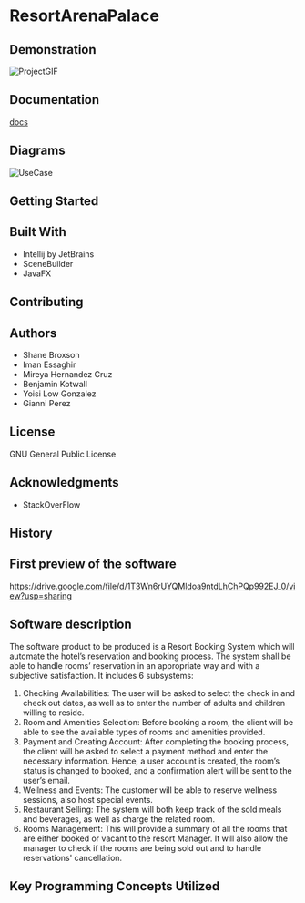 # ResortArenaPalace
## Demonstration
![ProjectGIF](docs/filename)
## Documentation
[docs](ShaneBroxson.github.io/ResortArenaPalace/docs/index.html)
## Diagrams
![UseCase](ShaneBroxson.github.io/ResortArenaPalace/docs/)
## Getting Started

## Built With
* Intellij by JetBrains
* SceneBuilder
* JavaFX
## Contributing

## Authors
* Shane Broxson
* Iman Essaghir
* Mireya Hernandez Cruz
* Benjamin Kotwall
* Yoisi Low Gonzalez
* Gianni Perez

## License
GNU General Public License

## Acknowledgments
* StackOverFlow

## History

## First preview of the software
https://drive.google.com/file/d/1T3Wn6rUYQMldoa9ntdLhChPQp992EJ_0/view?usp=sharing

## Software description
The software product to be produced is a Resort Booking System which will automate the hotel’s reservation and booking process. The system shall be able to handle rooms’ reservation in an appropriate way and with a subjective satisfaction. It includes 6 subsystems:
1.	Checking Availabilities: The user will be asked to select the check in and check out dates, as well as to enter the number of adults and children willing to reside. 
2.	Room and Amenities Selection:  Before booking a room, the client will be able to see the available types of rooms and amenities provided.
3.	Payment and Creating Account: After completing the booking process, the client will be asked to select a payment method and enter the necessary information. Hence, a user account is created, the room’s status is changed to booked, and a confirmation alert will be sent to the user’s email. 
4.	Wellness and Events: The customer will be able to reserve wellness sessions, also host special events. 
5.	Restaurant Selling: The system will both keep track of the sold meals and beverages, as well as charge the related room. 
6.	Rooms Management:  This will provide a summary of all the rooms that are either booked or vacant to the resort Manager. It will also allow the manager to check if the rooms are being sold out and to handle reservations' cancellation. 

## Key Programming Concepts Utilized
